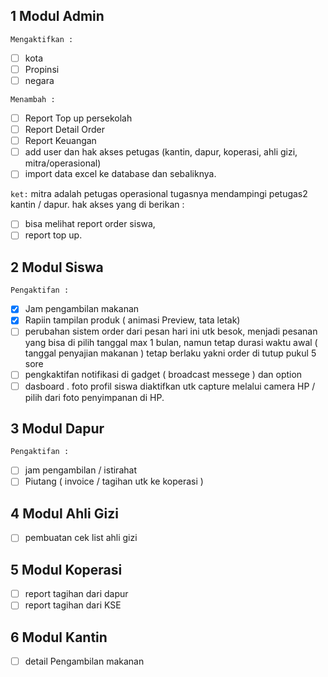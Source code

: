 ## 1 Modul Admin
`Mengaktifkan :`
-[ ] kota
-[ ] Propinsi
-[ ] negara

`Menambah :`
-[ ] Report Top up persekolah
-[ ] Report Detail Order
-[ ] Report Keuangan
-[ ] add user dan hak akses petugas (kantin, dapur, koperasi, ahli gizi, mitra/operasional)
-[ ] import data excel ke database dan sebaliknya.

`ket:`
mitra adalah petugas operasional tugasnya mendampingi petugas2 kantin / dapur.
hak akses yang di berikan :
-[ ] bisa melihat report order siswa,
-[ ] report top up.

## 2 Modul Siswa
`Pengaktifan :`
-[x] Jam pengambilan makanan
-[x] Rapiin tampilan produk ( animasi Preview, tata letak)
-[ ] perubahan sistem order dari pesan hari ini utk besok, menjadi pesanan yang bisa di pilih tanggal max 1 bulan, namun tetap durasi waktu awal ( tanggal penyajian makanan ) tetap berlaku yakni order di tutup pukul 5 sore
-[ ] pengkaktifan notifikasi di gadget ( broadcast messege ) dan option
-[ ] dasboard . foto profil siswa diaktifkan utk capture melalui camera HP / pilih dari foto penyimpanan di HP.

## 3 Modul Dapur
`Pengaktifan :`
-[ ] jam pengambilan / istirahat
-[ ] Piutang ( invoice / tagihan utk ke koperasi )

## 4 Modul Ahli Gizi
-[ ] pembuatan cek list ahli gizi

## 5 Modul Koperasi
-[ ] report tagihan dari dapur
-[ ] report tagihan dari KSE

## 6 Modul Kantin
-[ ] detail Pengambilan makanan
